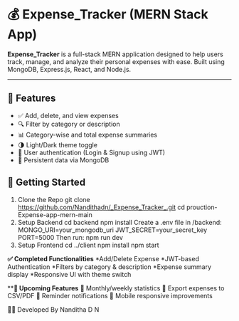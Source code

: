 # 💰 Expense_Tracker (MERN Stack App)

**Expense_Tracker** is a full-stack MERN application designed to help users track, manage, and analyze their personal expenses with ease. Built using MongoDB, Express.js, React, and Node.js.

---

## 🚀 Features

- ✅ Add, delete, and view expenses
- 🔍 Filter by category or description
- 📊 Category-wise and total expense summaries
- 🌗 Light/Dark theme toggle
- 🔐 User authentication (Login & Signup using JWT)
- 🧠 Persistent data via MongoDB



## 🔧 Getting Started

 1. Clone the Repo
    git clone https://github.com/Nandithadn/_Expense_Tracker_.git
    cd prouction-Expense-app-mern-main
2. Setup Backend
    cd backend
    npm install
Create a .env file in /backend:
    MONGO_URI=your_mongodb_uri
    JWT_SECRET=your_secret_key
    PORT=5000
Then run:
    npm run dev
3. Setup Frontend
    cd ../client
    npm install
    npm start
   
**********✅ Completed Functionalities**********
*Add/Delete Expense
*JWT-based Authentication
*Filters by category & description
*Expense summary display
*Responsive UI with theme switch

********🌱 Upcoming Features******
🔄 Monthly/weekly statistics
📁 Export expenses to CSV/PDF
🔔 Reminder notifications
📱 Mobile responsive improvements

👩‍💻 Developed By
Nanditha D N
